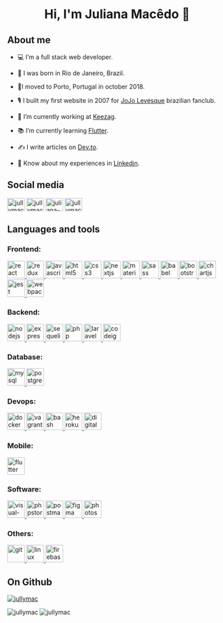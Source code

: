 # <p align="center">Hi, I'm Juliana Macêdo 👋 </p>

## About me

- 💻 I’m a full stack web developer.

- 👶 I was born in Rio de Janeiro, Brazil.

- 🏡I moved to Porto, Portugal in october 2018.

- 🎙️ I built my first website in 2007 for [JoJo Levesque](https://pt.wikipedia.org/wiki/JoJo) brazilian fanclub.

- 💼 I’m currently working at [Keezag](https://www.keezag.com).

- 📚 I’m currently learning [Flutter](https://flutter.dev/).

- ✍️ I write articles on [Dev.to](https://dev.to/jullymac).

- 📄 Know about my experiences in [Linkedin](https://www.linkedin.com/in/juliana-macedo).

## Social media

<p align="left">
<a href="https://dev.to/jullymac" target="blank"><img align="center" src="https://cdn.jsdelivr.net/npm/simple-icons@3.0.1/icons/dev-dot-to.svg" alt="jullymac" height="30" width="40" /></a>
<a href="https://twitter.com/jullymac" target="blank"><img align="center" src="https://cdn.jsdelivr.net/npm/simple-icons@3.0.1/icons/twitter.svg" alt="jullymac" height="30" width="40" /></a>
<a href="https://linkedin.com/in/juliana-macedo" target="blank"><img align="center" src="https://cdn.jsdelivr.net/npm/simple-icons@3.0.1/icons/linkedin.svg" alt="juliana-macedo" height="30" width="40" /></a>
<a href="https://instagram.com/jullymac" target="blank"><img align="center" src="https://cdn.jsdelivr.net/npm/simple-icons@3.0.1/icons/instagram.svg" alt="jullymac" height="30" width="40" /></a>
</p>

## Languages and tools

### Frontend:

<a href="https://reactjs.org/" target="_blank"> <img src="https://devicons.github.io/devicon/devicon.git/icons/react/react-original-wordmark.svg" alt="react" width="40" height="40"/> </a>
<a href="https://redux.js.org" target="_blank"> <img src="https://devicons.github.io/devicon/devicon.git/icons/redux/redux-original.svg" alt="redux" width="40" height="40"/> </a>
<a href="https://developer.mozilla.org/en-US/docs/Web/JavaScript" target="_blank"> <img src="https://devicons.github.io/devicon/devicon.git/icons/javascript/javascript-original.svg" alt="javascript" width="40" height="40"/> </a>
<a href="https://www.w3.org/html/" target="_blank"> <img src="https://devicons.github.io/devicon/devicon.git/icons/html5/html5-original-wordmark.svg" alt="html5" width="40" height="40"/> </a>
<a href="https://www.w3schools.com/css/" target="_blank"> <img src="https://devicons.github.io/devicon/devicon.git/icons/css3/css3-original-wordmark.svg" alt="css3" width="40" height="40"/> </a>
<a href="https://nextjs.org/" target="_blank"> <img src="https://cdn.worldvectorlogo.com/logos/nextjs-3.svg" alt="nextjs" width="40" height="40"/> </a>
<a href="https://material-ui.com/" target="_blank"> <img src="https://cdn.worldvectorlogo.com/logos/material-ui-1.svg" alt="material-ui" width="40" height="40"/> </a>
<a href="https://sass-lang.com" target="_blank"> <img src="https://devicons.github.io/devicon/devicon.git/icons/sass/sass-original.svg" alt="sass" width="40" height="40"/> </a>
<a href="https://babeljs.io/" target="_blank"> <img src="https://www.vectorlogo.zone/logos/babeljs/babeljs-icon.svg" alt="babel" width="40" height="40"/> </a>
<a href="https://getbootstrap.com" target="_blank"> <img src="https://devicons.github.io/devicon/devicon.git/icons/bootstrap/bootstrap-plain.svg" alt="bootstrap" width="40" height="40"/> </a>
<a href="https://www.chartjs.org" target="_blank"> <img src="https://www.chartjs.org/media/logo-title.svg" alt="chartjs" width="40" height="40"/> </a>
<a href="https://jestjs.io" target="_blank"> <img src="https://www.vectorlogo.zone/logos/jestjsio/jestjsio-icon.svg" alt="jest" width="40" height="40"/> </a>
<a href="https://webpack.js.org" target="_blank"> <img src="https://devicons.github.io/devicon/devicon.git/icons/webpack/webpack-original.svg" alt="webpack" width="40" height="40"/> </a>

### Backend:

<a href="https://nodejs.org" target="_blank"> <img src="https://devicons.github.io/devicon/devicon.git/icons/nodejs/nodejs-original-wordmark.svg" alt="nodejs" width="40" height="40"/> </a>
<a href="https://expressjs.com" target="_blank"> <img src="https://devicons.github.io/devicon/devicon.git/icons/express/express-original-wordmark.svg" alt="express" width="40" height="40"/> </a>
<a href="https://sequelize.org/" target="_blank"> <img src="https://devicons.github.io/devicon/devicon.git/icons/sequelize/sequelize-original.svg" alt="sequelize" width="40" height="40"/> </a>
<a href="https://www.php.net" target="_blank"> <img src="https://devicons.github.io/devicon/devicon.git/icons/php/php-original.svg" alt="php" width="40" height="40"/> </a>
<a href="https://laravel.com/" target="_blank"> <img src="https://devicons.github.io/devicon/devicon.git/icons/laravel/laravel-plain-wordmark.svg" alt="laravel" width="40" height="40"/> </a>
<a href="https://codeigniter.com" target="_blank"> <img src="https://cdn.worldvectorlogo.com/logos/codeigniter.svg" alt="codeigniter" width="40" height="40"/> </a>

### Database:

<a href="https://www.mysql.com/" target="_blank"> <img src="https://devicons.github.io/devicon/devicon.git/icons/mysql/mysql-original-wordmark.svg" alt="mysql" width="40" height="40"/> </a>
<a href="https://www.postgresql.org" target="_blank"> <img src="https://devicons.github.io/devicon/devicon.git/icons/postgresql/postgresql-original-wordmark.svg" alt="postgresql" width="40" height="40"/> </a>

### Devops:

<a href="https://www.docker.com/" target="_blank"> <img src="https://devicons.github.io/devicon/devicon.git/icons/docker/docker-original-wordmark.svg" alt="docker" width="40" height="40"/> </a>
<a href="https://www.vagrantup.com/" target="_blank"> <img src="https://www.vectorlogo.zone/logos/vagrantup/vagrantup-icon.svg" alt="vagrant" width="40" height="40"/> </a>
<a href="https://www.gnu.org/software/bash/" target="_blank"> <img src="https://www.vectorlogo.zone/logos/gnu_bash/gnu_bash-icon.svg" alt="bash" width="40" height="40"/> </a>
<a href="https://heroku.com" target="_blank"> <img src="https://www.vectorlogo.zone/logos/heroku/heroku-icon.svg" alt="heroku" width="40" height="40"/> </a>
<a href="https://www.digitalocean.com/" target="_blank"> <img src="https://cdn.worldvectorlogo.com/logos/digitalocean-icon-1.svg" alt="digitaloceani" width="40" height="40"/> </a>

### Mobile:

<a href="https://flutter.dev" target="_blank"> <img src="https://www.vectorlogo.zone/logos/flutterio/flutterio-icon.svg" alt="flutter" width="40" height="40"/> </a>

### Software:

<a href="https://code.visualstudio.com/" target="_blank"> <img src="https://cdn.worldvectorlogo.com/logos/visual-studio-code-1.svg" alt="visual-studio-code" width="40" height="40"/> </a>
<a href="https://www.jetbrains.com/phpstorm/" target="_blank"> <img src="https://devicons.github.io/devicon/devicon.git/icons/phpstorm/phpstorm-original.svg" alt="phpstorm" width="40" height="40"/> </a>
<a href="https://postman.com" target="_blank"> <img src="https://www.vectorlogo.zone/logos/getpostman/getpostman-icon.svg" alt="postman" width="40" height="40"/> </a>
<a href="https://www.figma.com/" target="_blank"> <img src="https://www.vectorlogo.zone/logos/figma/figma-icon.svg" alt="figma" width="40" height="40"/> </a>
<a href="https://www.photoshop.com/en" target="_blank"> <img src="https://devicons.github.io/devicon/devicon.git/icons/photoshop/photoshop-plain.svg" alt="photoshop" width="40" height="40"/> </a>

### Others:

<a href="https://git-scm.com/" target="_blank"> <img src="https://www.vectorlogo.zone/logos/git-scm/git-scm-icon.svg" alt="git" width="40" height="40"/> </a>
<a href="https://www.linux.org/" target="_blank"> <img src="https://devicons.github.io/devicon/devicon.git/icons/linux/linux-original.svg" alt="linux" width="40" height="40"/> </a>
<a href="https://firebase.google.com/" target="_blank"> <img src="https://www.vectorlogo.zone/logos/firebase/firebase-icon.svg" alt="firebase" width="40" height="40"/> </a>

## On Github

<a href="https://github.com/ryo-ma/github-profile-trophy"><img src="https://github-profile-trophy.vercel.app/?username=jullymac" alt="jullymac" /></a>

<img src="https://github-readme-stats.vercel.app/api/top-langs?username=jullymac&show_icons=true&locale=en&layout=compact" alt="jullymac" />

<img src="https://github-readme-stats.vercel.app/api?username=jullymac&show_icons=true&locale=en" alt="jullymac" />
